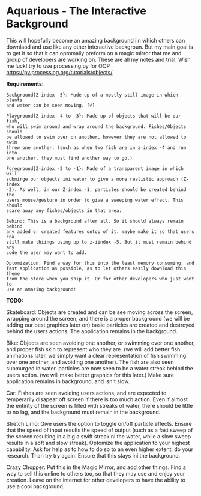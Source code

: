 # Aquarious - The Interactive Background
This will hopefully become an amazing background iin which others can downlaod 
and use like any other interactive backgroun. But my main goal is to get it so 
that it can optomally preform on a magic mirror that me and group of developers
are working on. These are all my notes and trial. Wish me luck! 
try to use processing.py for OOP https://py.processing.org/tutorials/objects/

**Requirements:**

    Background{Z-index -5}: Made up of a mostly still image in which plants 
    and water can be seen moving. [√]

    Playground{Z-index -4 to -3}: Made up of objects that will be our fish, 
    who will swim around and wrap around the background. Fishes/Objects should
    be allowed to swim over on another, however they are not allowed to swim 
    threw one another. (such as when two fish are in z-index -4 and run into 
    one another, they must find another way to go.) 

    Foreground{Z-index -2 to -1}: Made of a transparent image in which will 
    submirge our objects ini water to give a more realistic approach (Z-index 
    -2). As well, in our Z-index -1, particles should be created behind the 
    users mouse/gesture in order to give a sweeping water effect. This should 
    scare away any fishes/objects in that area.

    Behind: This is a background after all. So it should always remain behind 
    any added or created features ontop of it. maybe make it so that users cna 
    still make thiings using up to z-iindex -5. But it must remain behind any 
    code the user may want to add.

    Optomization: Find a way for this into the least memory consuming, and 
    fast application as possible, as to let others easily download this theme 
    from the store when you ship it. Or for other developers who just want to 
    use an amazing background!

**TODO:**

Skateboard: Objects are created and can be see moving across the screen, 
wrapping around the screen, and there is a proper background (we will be
adding our best graphics later on) basic particles are created and destroyed behind the users 
actions. The application remains in the background.

Bike: Objects are seen avoiding one another, or swimming over one another, and
proper fish skin to represent who they are. (we will add better fish 
animations later, we simply want a clear representation of fish swimming over 
one another, and avoiding one another). The fish are also seen submurged in 
water. particles are now seen to be a water streak behind the users action. 
(we will make better graphics for this later.) Make sure application remains 
in background, and isn't slow.

Car: Fishes are seen avoiding users actions, and are expected to temperarily 
disapear off screen if there is too much action. Even if almost the entirity 
of the screen is filled with streaks of water, there should be little to no 
lag, and the background must remain in the background.

Stretch Limo: Give users the option to toggle on/off particle effects. Ensure 
that the speed of input results the speed of output (such as a fast sweep of 
the screen resulting in a big a swift streak ni the water, while a slow sweep 
results in a soft and slow streak). Optomize the application to your highest 
capability. Ask for help as to how to do so to an even higher extent, do your 
research. Than try try again. Ensure that this stays ini the background.

Crazy Chopper: Put this in the Magic Mirror, and add other things. Find a way 
to sell this online to others too, so that they may use and enjoy your 
creation. Leave on the internet for other developers to have the ability to 
use a cool background.
